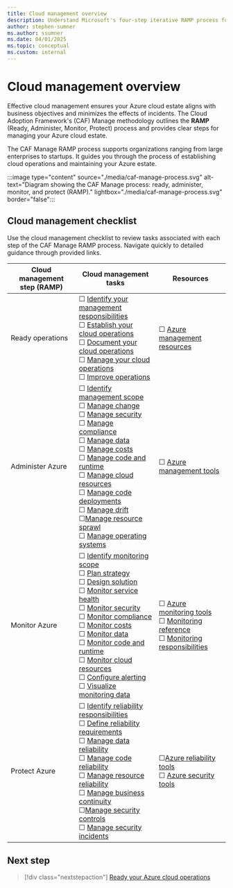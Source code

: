 ```yaml
---
title: Cloud management overview
description: Understand Microsoft's four-step iterative RAMP process for effectively managing your Azure cloud environment and establishing reliable cloud operations
author: stephen-sumner
ms.author: ssumner
ms.date: 04/01/2025
ms.topic: conceptual
ms.custom: internal
---
```


# Cloud management overview

Effective cloud management ensures your Azure cloud estate aligns with business objectives and minimizes the effects of incidents. The Cloud Adoption Framework's (CAF) Manage methodology outlines the **RAMP** (Ready, Administer, Monitor, Protect) process and provides clear steps for managing your Azure cloud estate.

The CAF Manage RAMP process supports organizations ranging from large enterprises to startups. It guides you through the process of establishing cloud operations and maintaining your Azure estate.

:::image type="content" source="./media/caf-manage-process.svg" alt-text="Diagram showing the CAF Manage process: ready, administer, monitor, and protect (RAMP)." lightbox="./media/caf-manage-process.svg" border="false":::

## Cloud management checklist

Use the cloud management checklist to review tasks associated with each step of the CAF Manage RAMP process. Navigate quickly to detailed guidance through provided links.

| Cloud management step (RAMP) | Cloud management tasks | Resources |
| --------------------  | --------------------   | --------- |
| Ready operations | &#9744; [Identify your management responsibilities](./ready.md#identify-your-management-responsibilities)<br>&#9744; [Establish your cloud operations](./ready.md#establish-your-cloud-operations)<br>&#9744; [Document your cloud operations](./ready.md#document-your-cloud-operations) <br>&#9744; [Manage your cloud operations](./ready.md#manage-your-cloud-operations)<br>&#9744; [Improve operations](./ready.md#improve-operations) | &#9744; [Azure management resources](./ready.md#azure-management-resources) |
| Administer Azure | &#9744; [Identify management scope](./administer.md#identify-your-management-scope)<br>&#9744; [Manage change](./administer.md#manage-change)<br>&#9744; [Manage security](./administer.md#manage-security)<br>&#9744; [Manage compliance](./administer.md#manage-compliance)<br>&#9744; [Manage data](./administer.md#manage-data)<br>&#9744; [Manage costs](./administer.md#manage-costs)<br>&#9744; [Manage code and runtime](./administer.md#manage-code-and-runtime)<br>&#9744; [Manage cloud resources](./administer.md#manage-portal-deployments)<br>&#9744; [Manage code deployments](./administer.md#manage-code-deployments)<br>&#9744; [Manage drift](./administer.md#manage-configuration-drift)<br>&#9744;[Manage resource sprawl](./administer.md#manage-resource-sprawl)<br>&#9744; [Manage operating systems](./administer.md#manage-operating-systems) | &#9744; [Azure management tools](./administer.md#azure-management-tools)<br> |
| Monitor Azure | &#9744; [Identify monitoring scope](./monitor.md#identify-your-monitoring-scope)<br>&#9744; [Plan strategy](./monitor.md#plan-your-monitoring-strategy)<br>&#9744; [Design solution](./monitor.md#design-a-monitoring-solution)<br>&#9744; [Monitor service health](./monitor.md#monitor-service-health)<br>&#9744; [Monitor security](./monitor.md#monitor-security)<br>&#9744; [Monitor compliance](./monitor.md#monitor-compliance)<br>&#9744; [Monitor costs](./monitor.md#monitor-costs)<br>&#9744; [Monitor data](./monitor.md#monitor-data)<br>&#9744; [Monitor code and runtime](./monitor.md#monitor-code-and-runtime)<br>&#9744; [Monitor cloud resources](./monitor.md#monitor-cloud-resources)<br>&#9744; [Configure alerting](./monitor.md#configure-alerting)<br>&#9744; [Visualize monitoring data](./monitor.md#visualize-monitoring-data) | &#9744; [Azure monitoring tools](./monitor.md#azure-monitoring-tools)<br>&#9744; [Monitoring reference](./monitor.md#azure-services-monitoring-documentation)<br>&#9744; [Monitoring responsibilities](./monitor.md#shared-management-monitoring-responsibilities)<br> |
| Protect Azure | &#9744; [Identify reliability responsibilities](./protect.md#identify-reliability-responsibilities)<br>&#9744; [Define reliability requirements](./protect.md#define-reliability-requirements)<br>&#9744; [Manage data reliability](./protect.md#manage-data-reliability)<br>&#9744; [Manage code reliability](./protect.md#manage-code-and-runtime-reliability)<br>&#9744; [Manage resource reliability](./protect.md#manage-cloud-resources-reliability)<br>&#9744; [Manage business continuity](./protect.md#manage-business-continuity)<br>&#9744;[Manage security controls](./protect.md#manage-security-operations)<br>&#9744; [Manage security incidents](./protect.md#manage-security-incidents) | &#9744;[Azure reliability tools](./protect.md#azure-reliability-tools)<br>&#9744; [Azure security tools](./protect.md#azure-security-tools) |

## Next step

> [!div class="nextstepaction"]
> [Ready your Azure cloud operations](./ready.md)
